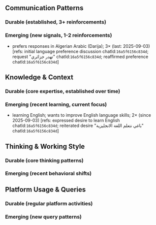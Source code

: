 ## Communication Patterns
### Durable (established, 3+ reinforcements)

### Emerging (new signals, 1-2 reinforcements)
- prefers responses in Algerian Arabic (Darija); 3× (last: 2025-09-03) [refs: initial language preference discussion chatId:`16a5f6156c834d`; request "تهدر جزائري" chatId:`16a5f6156c834d`; reaffirmed preference chatId:`16a5f6156c834d`]

## Knowledge & Context
### Durable (core expertise, established over time)

### Emerging (recent learning, current focus)  
- learning English; wants to improve English language skills; 2× (since 2025-09-03) [refs: expressed desire to learn English chatId:`16a5f6156c834d`; reiterated desire "باغي نتعلم اللغة الانجليزية" chatId:`16a5f6156c834d`]

## Thinking & Working Style
### Durable (core thinking patterns)

### Emerging (recent behavioral shifts)

## Platform Usage & Queries
### Durable (regular platform activities)

### Emerging (new query patterns)
